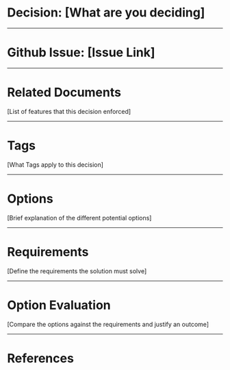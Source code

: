 
# Decision: [What are you deciding]
---
# Github Issue: [Issue Link]
---
# Related Documents
[List of features that this decision enforced]

---
# Tags
[What Tags apply to this decision]

---
# Options
[Brief explanation of the different potential options]

---

# Requirements
[Define the requirements the solution must solve]

---
# Option Evaluation
[Compare the options against the requirements and justify an outcome]

---
# References